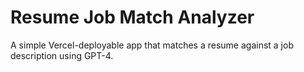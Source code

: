 # Resume Job Match Analyzer

A simple Vercel-deployable app that matches a resume against a job description using GPT-4.